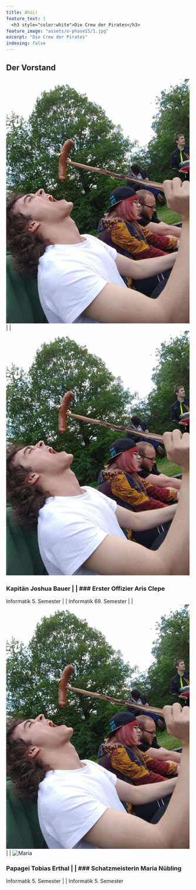 ```yaml
---
title: Ahoi!
feature_text: |
  <h3 style="color:white">Die Crew der Pirates</h3>
feature_image: "assets/o-phase15/1.jpg"
excerpt: "Die Crew der Pirates"
indexing: false
---
```




## Der Vorstand

![Joshua](/assets/crew19/maximilian_von_gaisberg.jpg) | | ![Aris](/assets/crew19/maximilian_von_gaisberg.jpg)
### Kapitän Joshua Bauer | | ### Erster Offizier Aris Clepe
Informatik 5. Semester  | | Informatik 69. Semester
 | | 
![Tobias](/assets/crew19/maximilian_von_gaisberg.jpg) | | ![Maria](/assets/crew19/maria_nübling.jpg)
### Papagei Tobias Erthal | | ### Schatzmeisterin Maria Nübling
Informatik 5. Semester | | Informatik 5. Semester

